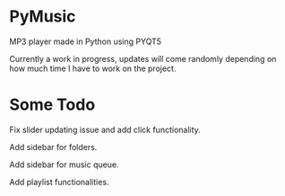 # PyMusic
MP3 player made in Python using PYQT5

Currently a work in progress, updates will come randomly depending on how much time I have to work on the project. 

# Some Todo

Fix slider updating issue and add click functionality.

Add sidebar for folders.

Add sidebar for music queue.

Add playlist functionalities. 

